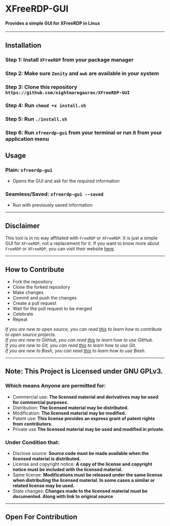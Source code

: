 # XFreeRDP-GUI
#### Provides a simple GUI for XFreeRDP in Linux

---

## Installation
### Step 1: Install `XFreeRDP` from your package manager
### Step 2: Make sure `Zenity` and `awk` are available in your system
### Step 3: Clone this repository `https://github.com/nightmaregaurav/XFreeRDP-GUI`
### Step 4: Run `chmod +x install.sh`
### Step 5: Run `./install.sh`
### Step 6: Run `xfreerdp-gui` from your terminal or run it from your application menu

## Usage
### Plain: `xfreerdp-gui`
- Opens the GUI and ask for the required information
### Seamless/Saved: `xfreerdp-gui --saved`
- Run with previously saved information

---

## Disclaimer
This tool is in no way affiliated with `FreeRDP` or `XFreeRDP`. It is just a simple GUI for `XFreeRDP`, not a replacement for it. If you want to know more about `FreeRDP` or `XFreeRDP`, you can visit their website [here](https://www.freerdp.com/).

---

## How to Contribute
* Fork the repository
* Clone the forked repository
* Make changes
* Commit and push the changes
* Create a pull request
* Wait for the pull request to be merged
* Celebrate
* Repeat

*If you are new to open source, you can read [this](https://opensource.guide/how-to-contribute/) to learn how to contribute to open source projects.*<br>
*If you are new to GitHub, you can read [this](https://guides.github.com/activities/hello-world/) to learn how to use GitHub.*<br>
*If you are new to Git, you can read [this](https://www.atlassian.com/git/tutorials/learn-git-with-bitbucket-cloud) to learn how to use Git.*<br>
*If you are new to Bash, you can read [this](https://www.tutorialspoint.com/unix/shell_scripting.htm) to learn how to use Bash.*

---

## Note: This Project is Licensed under GNU GPLv3.

### Which means Anyone are permitted for:
- Commercial use: **The licensed material and derivatives may be used for commercial purposes.**
- Distribution: **The licensed material may be distributed.**
- Modification: **The licensed material may be modified.**
- Patent use: **This license provides an express grant of patent rights from contributors.**
- Private use **The licensed material may be used and modified in private.**

### Under Condition that:
- Disclose source: **Source code must be made available when the licensed material is distributed.**
- License and copyright notice: **A copy of the license and copyright notice must be included with the licensed material.**
- Same license: **Modifications must be released under the same license when distributing the licensed material. In some cases a similar or related license may be used.**
- State changes: **Changes made to the licensed material must be documented. Along with link to original source**

---
Open For Contribution
---
